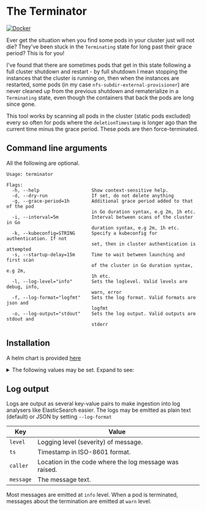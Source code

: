 # The Terminator

[![Docker](https://img.shields.io/docker/v/fireflycons/terminator?style=plastic)](https://hub.docker.com/r/fireflycons/terminator)


Ever get the situation when you find some pods in your cluster just will not die? They've been stuck in the `Terminating` state for long past their grace period? This is for you!

I've found that there are sometimes pods that get in this state following a full cluster shutdown and restart - by full shutdown I mean stopping the instances that the cluster is running on, then when the instances are restarted, some pods (in my case `nfs-subdir-external-provisioner`) are never cleaned up from the previous shutdown and rematerialize in a `Terminating` state, even though the containers that back the pods are long since gone.

This tool works by scanning all pods in the cluster (static pods excluded) every so often for pods where the `deletionTimestamp` is longer ago than the current time minus the grace period. These pods are then force-terminated.

## Command line arguments

All the following are optional.

```
Usage: terminator

Flags:
  -h, --help                   Show context-sensitive help.
  -d, --dry-run                If set, do not delete anything
  -g, --grace-period=1h        Additional grace period added to that of the pod
                               in Go duration syntax, e.g 2m, 1h etc.
  -i, --interval=5m            Interval between scans of the cluster in Go
                               duration syntax, e.g 2m, 1h etc.
  -k, --kubeconfig=STRING      Specify a kubeconfig for authentication. If not
                               set, then in cluster authentication is attempted
  -s, --startup-delay=15m      Time to wait between launching and first scan
                               of the cluster in Go duration syntax, e.g 2m,
                               1h etc.
  -l, --log-level="info"       Sets the loglevel. Valid levels are debug, info,
                               warn, error
  -f, --log-format="logfmt"    Sets the log format. Valid formats are json and
                               logfmt
  -o, --log-output="stdout"    Sets the log output. Valid outputs are stdout and
                               stderr
```

## Installation

A helm chart is provided [here](./charts)

<details>
<summary>The following values may be set. Expand to see:</summary>
<br/>

| Argument                   | Type   | Description                                                    | Default                |
|----------------------------|--------|----------------------------------------------------------------|------------------------|
| image.repository           | string | Repo to get image from                                         | fireflycons/terminator |
| image.tag                  | string | Image tag. If unset, taken from chart's `appVersion`           | Unset                  |
| image.pullPolicy           | string | Pull policy for the image                                      | IfNotPresent           |
| args                       | list   | List of command arguments to pass to the container             | []                     |
| imageCredentials           | object | Object to declare container repo credentials for private repos | {}                     |
| imageCredentials.registry  | string | Private registry to authenticate with                          | unset                  |
| imageCredentials.username  | string | Registry username                                              | unset                  |
| imageCredentials.password  | string | Registry password                                              | unset                  |
| serviceAccount.create      | bool   | Whether to create a service account for the pod                | true                   |
| serviceAccount.Annotations | object | Any additional annotations to add to the SA                    | {}                     |
| podAnnotations             | object | Any additional annotations to add to the pod                   | {}                     |
| podSecurityContext         | object | Security context to add to the pod                             | {}                     |
| resources.limits.cpu       | string | CPU limit for pod                                              | 50m                    |
| resources.limits.memory    | string | Memory limit for pod                                           | 96Mi                   |
| resources.requests.cpu     | string | CPU request for pod                                            | 50m                    |
| resources.requests.memory  | string | Memory request for pod                                         | 96Mi                   |
| nodeSelector               | object | Specific node selector for pod                                 | {}                     |
| tolerations                | list   | Tolerations for pod                                            | []                     |
| affinity                   | object | Affinity for pod                                               | {}                     |

</details>

## Log output

Logs are output as several key-value pairs to make ingestion into log analysers like ElasticSearch easier. The logs may be emitted as plain text (default) or JSON by setting `--log-format`

| Key       | Value                                                  |
|-----------|--------------------------------------------------------|
| `level`   | Logging level (severity) of message.                   |
| `ts`      | Timestamp in ISO-8601 format.                          |
| `caller`  | Location in the code where the log message was raised. |
| `message` | The message text.                                      |

Most messages are emitted at `info` level. When a pod is terminated, messages about the termination are emitted at `warn` level.